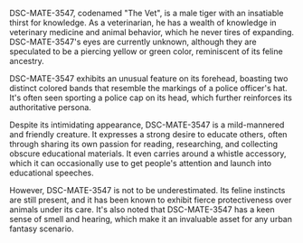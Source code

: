 DSC-MATE-3547, codenamed "The Vet", is a male tiger with an insatiable thirst for knowledge. As a veterinarian, he has a wealth of knowledge in veterinary medicine and animal behavior, which he never tires of expanding. DSC-MATE-3547's eyes are currently unknown, although they are speculated to be a piercing yellow or green color, reminiscent of its feline ancestry.

DSC-MATE-3547 exhibits an unusual feature on its forehead, boasting two distinct colored bands that resemble the markings of a police officer's hat. It's often seen sporting a police cap on its head, which further reinforces its authoritative persona.

Despite its intimidating appearance, DSC-MATE-3547 is a mild-mannered and friendly creature. It expresses a strong desire to educate others, often through sharing its own passion for reading, researching, and collecting obscure educational materials. It even carries around a whistle accessory, which it can occasionally use to get people's attention and launch into educational speeches.

However, DSC-MATE-3547 is not to be underestimated. Its feline instincts are still present, and it has been known to exhibit fierce protectiveness over animals under its care. It's also noted that DSC-MATE-3547 has a keen sense of smell and hearing, which make it an invaluable asset for any urban fantasy scenario.